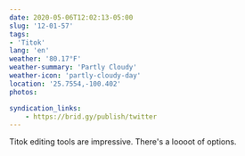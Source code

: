 ```yaml
---
date: 2020-05-06T12:02:13-05:00
slug: '12-01-57'
tags:
- 'Titok'
lang: 'en'
weather: '80.17°F'
weather-summary: 'Partly Cloudy'
weather-icon: 'partly-cloudy-day'
location: '25.7554,-100.402'
photos:

syndication_links:
    - https://brid.gy/publish/twitter
---
```

Titok editing tools are impressive. There's a loooot of options.

